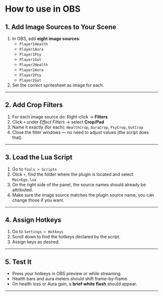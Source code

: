 # How to use in OBS

## 1. Add Image Sources to Your Scene

1. In OBS, add **eight image sources**:
   - `Player1Health`
   - `Player1Aura`
   - `Player1Psy`
   - `Player1Gut`
   - `Player2Health`
   - `Player2Aura`
   - `Player2Psy`
   - `Player2Gut`
2. Set the correct spritesheet as image for each.

---

## 2. Add Crop Filters

1. For each image source do: Right-click → **Filters**
2. Click `+` under *Effect Filters* → select **Crop/Pad**
3. Name it exactly (for each): `HealthCrop`, `AuraCrop`, `PsyCrop`, `GutCrop`
4. Close the filter windows — no need to adjust values (the script does that)

---

## 3. Load the Lua Script

1. Go to `Tools > Scripts`
2. Click `+`, find the folder where the plugin is located and select `MainEgo.lua`
3. On the right side of the panel, the source names should already be attributed.
4. Make sure the image source matches the plugin source name, you can change those if you want.

---

## 4. Assign Hotkeys

1. Go to `Settings > Hotkeys`
2. Scroll down to find the hotkeys declared by the script.
3. Assign keys as desired.

---

## 5. Test It

- Press your hotkeys in OBS preview or while streaming.
- Health bars and aura meters should shift frame-by-frame.
- On health loss or Aura gain, a **brief white flash** should appear.

---
